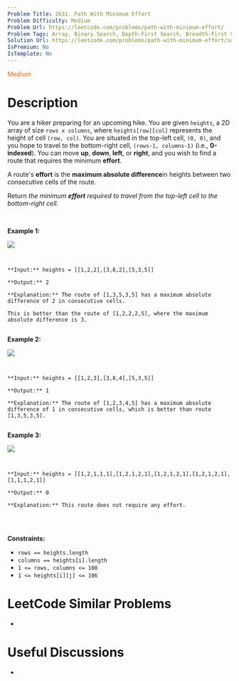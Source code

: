 ```yaml
---
Problem Title: 1631. Path With Minimum Effort
Problem Difficulty: Medium
Problem Url: https://leetcode.com/problems/path-with-minimum-effort/
Problem Tags: Array, Binary Search, Depth-First Search, Breadth-First Search, Union Find, Heap (Priority Queue), Matrix
Solution Url: https://leetcode.com/problems/path-with-minimum-effort/solution/
IsPremium: No
IsTemplate: No
---
```


<span style="color: rgb(239, 108, 0);">Medium</span>

# Description

You are a hiker preparing for an upcoming hike. You are given `heights`, a 2D array of size `rows x columns`, where `heights[row][col]` represents the height of cell `(row, col)`. You are situated in the top-left cell, `(0, 0)`, and you hope to travel to the bottom-right cell, `(rows-1, columns-1)` (i.e., **0-indexed**). You can move **up**, **down**, **left**, or **right**, and you wish to find a route that requires the minimum **effort**.


A route's **effort** is the **maximum absolute difference**in heights between two consecutive cells of the route.


Return *the minimum **effort** required to travel from the top-left cell to the bottom-right cell.*


 


**Example 1:**


![](https://assets.leetcode.com/uploads/2020/10/04/ex1.png)



```

**Input:** heights = [[1,2,2],[3,8,2],[5,3,5]]
**Output:** 2
**Explanation:** The route of [1,3,5,3,5] has a maximum absolute difference of 2 in consecutive cells.
This is better than the route of [1,2,2,2,5], where the maximum absolute difference is 3.

```

**Example 2:**


![](https://assets.leetcode.com/uploads/2020/10/04/ex2.png)



```

**Input:** heights = [[1,2,3],[3,8,4],[5,3,5]]
**Output:** 1
**Explanation:** The route of [1,2,3,4,5] has a maximum absolute difference of 1 in consecutive cells, which is better than route [1,3,5,3,5].

```

**Example 3:**


![](https://assets.leetcode.com/uploads/2020/10/04/ex3.png)

```

**Input:** heights = [[1,2,1,1,1],[1,2,1,2,1],[1,2,1,2,1],[1,2,1,2,1],[1,1,1,2,1]]
**Output:** 0
**Explanation:** This route does not require any effort.

```

 


**Constraints:**


* `rows == heights.length`
* `columns == heights[i].length`
* `1 <= rows, columns <= 100`
* `1 <= heights[i][j] <= 106`


# LeetCode Similar Problems

- []()

# Useful Discussions

- []()
